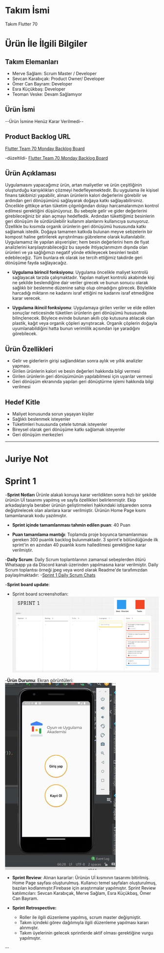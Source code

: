# **Takım İsmi**
 
Takım Flutter 70

# Ürün İle İlgili Bilgiler

## Takım Elemanları
- Merve Sağlam: Scrum Master / Developer
- Sevcan Karabıçak: Product Owner/ Developer
- Ömer Can Bayram: Developer
- Esra Küçükbaş: Developer
- Teoman Veske: Devam Sağlamıyor

## Ürün İsmi

--Ürün İsmine Henüz Karar Verilmedi--

## Product Backlog URL

[Flutter Team 70 Monday Backlog Board](https://merves-team-gang.monday.com/boards/1207361530/views/4037349)

-düzeltildi-
[Flutter Team 70 Monday Backlog Board](https://miro.com/app/board/uXjVM9yMjks=/)

## Ürün Açıklaması

Uygulamasını yapacağımız ürün, artan maliyetler ve ürün çeşitliğinin oluşturduğu karışıklıkları çözmeyi hedefleyemektedir. Bu uygulama ile kişisel finans takibinizi yapabilir, alınan ürünlerin kalori değerlerini görebilir ve ardından geri dönüşümünü sağlayarak doğaya katkı sağlayabilirsiniz. Öncelikle gittikçe artan tüketim çılgınlığından dolayı harcamalarımızın kontrol edilmesi gerektiğini düşünüyoruz. Bu sebeple gelir ve gider değerlerini girebileceğiniz bir alan açmayı hedefledik.  Ardından tükettiğimiz besinlerin geri dönüşüm ile sürdürülebilir kullanım alanlarını kullanıcıya sunuyoruz. Özellikle bu kısımda organik ürünlerin geri dönüşümü hususunda katkı sağlamak istedik. Doğaya tamamen katkıda bulunan meyve sebzelerin bir kompost haline getirilerek ayrıştırılması gübreleme olarak kullanılabilir. Uygulamamız ile  yapılan alışverişler; hem besin değerlerini hem de fiyat analizlerini karşılaştırabileceğiz bu sayede  ihtiyaçlarımızım dışında olan ürünleri ve ya sağlığımızı negatif yönde etkileyecek besinleri tesbit edebileceğiz. Tüm bunlara ek olarak ise tercih ettiğimiz takdirde geri dönüşüme fayda sağlayacağız. 

- **Uygulama birincil fonksiyonu**: Uygulama öncelikle maliyet kontrolü sağlayacak tarzda çalışmaktadır. Yapılan maliyet kontrolü akabinde kişi ne şekilde beslendiğine dair veriler girecek ve bunun sonucu olarak sağlıklı bir beslenme düzenine sahip olup olmadığını görecek. Böylelikle harcadığı miktarın ne kadarını israf ettiğini ne kadarını israf etmediğine karar verecek.

- **Uygulama ikincil fonksiyonu**: Uygulamaya girilen veriler ve elde edilen sonuçlar neticesinde tüketilen ürünlerin geri dönüşümü hususunda bilinçlenecek. Böylece evinde bulunan akıllı çöp kutusuna atılacak olan plastik, kağıt veya organik çöpleri ayrıştıracak. Organik çöplerin doğayla uyumlanabildiğini hatta bunun verimlilik açısından işe yaradığını görebilecek. 

## Ürün Özellikleri

- Gelir ve giderlerin girişi sağlandıktan sonra aylık ve yıllık analizler yapması.
- Girilen ürünlerin kalori ve besin değerleri hakkında bilgi vermesi
- Girilen ürünlerin geri dönüşümünün yapılabilmesi için uyarılar vermesi
- Geri dönüşüm ekranında yapılan geri dönüştürme işlemi hakkında bilgi verilmesi

## Hedef Kitle

- Maliyet konusunda sorun yaşayan kişiler
- Sağlıklı beslenmek isteyenler
- Tüketimleri hususunda çetele tutmak isteyenler
- Bireysel olarak geri dönüşüme katkı sağlamak isteyenler
- Geri dönüşüm merkezleri
---
# Juriye Not


# Sprint 1

-**Sprint Notları**
Ürünle alakalı konuya karar verildikten sonra hızlı bir şekilde ürünün Uİ tasarımı yapılmış ve sayfa özellikleri belirlenmiştir. Ekip arkadaşlarıyla beraber ürünün geliştirmeleri hakkındaki istişareden sonra değiştirelecek olan alanlara karar verilmiştir. Ürünün Home Page kısmı tamamlanarak kodu yazılmıştır. 

- **Sprint içinde tamamlanması tahmin edilen puan**: 40 Puan


- **Puan tamamlama mantığı**: Toplamda proje boyunca tamamlanması gereken 300 puanlık backlog bulunmaktadır. 3 sprint'e bölündüğünde ilk sprint'in en azından 40 puanlık kısmı halledilmesi gerektiğine karar verilmiştir. 


-**Daily Scrum**: Daily Scrum toplantılarının zamansal sebeplerden ötürü Whatsapp ya da Discord kanalı üzerinden yapılmasına karar verilmiştir. Daily Scrum toplantısı örneği jpeg veya word olarak Readme'de tarafımızdan paylaşılmaktadır:
-[Sprint 1 Daily Scrum Chats](https://github.com/sevcankarabicak/betterbuy/blob/main/ProjectManagement/Sprint1Documents/DailyScrumMeetingNotesSprint1.docx)

-**Sprint board update**:
- Sprint board screenshotları: 
![Backlog 1](https://github.com/sevcankarabicak/betterbuy/blob/main/ProjectManagement/Sprint1Documents/1.jpeg)

-**Ürün Durumu**: Ekran görüntüleri:
![Foto_1](https://github.com/sevcankarabicak/betterbuy/blob/e21ff0295c1f4f703118e8e15b78e6193d0e6ff0/ProjectManagement/Sprint1Documents/2.jpeg)

- **Sprint Review**: 
Alınan kararlar: Ürünün Uİ kısmının tasarımı bitirilmiş. Home Page sayfası oluşturulmuş. Kullanıcı temel sayfaları oluşturulmuş, bazıları kodlanmıştır.Firebase için araştırmalar yapılmıştır. Sprint Review katılımcıları: Sevcan Karabıçak, Merve Sağlam, Esra Küçükbaş, Ömer Can Bayram.

- **Sprint Retrospective:**
  - Roller ile ilgili düzenleme yapılmış, scrum master değişmiştir.
  - Takım içindeki görev dağılımıyla ilgili düzenleme yapılması kararı alınmıştır.
  - Takım üyelerinin gelecek sprintlerde aktif olması gerektiğine vurgu yapılmıştır.

--
